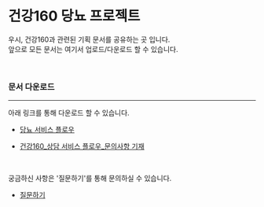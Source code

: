 # 건강160 당뇨 프로젝트
 우시, 건강160과 관련된 기획 문서를 공유하는 곳 입니다.<br>
 앞으로 모든 문서는 여기서 업로드/다운로드 할 수 있습니다.
 
<br>

### 문서 다운로드
---
아래 링크를 통해 다운로드 할 수 있습니다.
 - [당뇨 서비스 플로우](https://github.com/ya-chae/H160/raw/master/01%20%EA%B8%B0%ED%9A%8D/%5B%EA%B1%B4%EA%B0%95160%5D%EB%8B%B9%EB%87%A8_Service%20Flow.pptx)
 
 - [건강160_상담 서비스 플로우_문의사항 기재](https://github.com/ya-chae/H160/raw/master/01%20%EA%B8%B0%ED%9A%8D/03.%20%EC%83%81%EB%8B%B4%20%EC%84%9C%EB%B9%84%EC%8A%A4%20Flow_%E5%81%A5%E5%BA%B7160_%EC%83%81%EB%8B%B4%20%EC%84%9C%EB%B9%84%EC%8A%A4%20Flow_2019029.pptx)
 <br>
 
궁금하신 사항은 '질문하기'를 통해 문의하실 수 있습니다. 
 - [질문하기](https://github.com/ya-chae/H160/issues/new)
 
 
